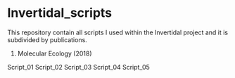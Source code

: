 # Invertidal_scripts
This repository contain all scripts I used within the Invertidal project and it is subdivided by publications.

1. Molecular Ecology (2018)

Script_01
Script_02
Script_03
Script_04
Script_05
